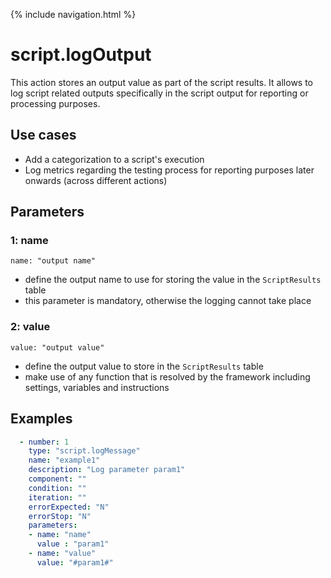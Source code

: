 {% include navigation.html %}

# script.logOutput

This action stores an output value as part of the script results. 
It allows to log script related outputs specifically in the script output for reporting or processing purposes.

## Use cases

* Add a categorization to a script's execution
* Log metrics regarding the testing process for reporting purposes later onwards (across different actions)

## Parameters

### 1: name

`name: "output name"`
* define the output name to use for storing the value in the `ScriptResults` table
* this parameter is mandatory, otherwise the logging cannot take place

### 2: value

`value: "output value"`
* define the output value to store in the `ScriptResults` table
* make use of any function that is resolved by the framework including settings, variables and instructions


## Examples

```yaml
  - number: 1
    type: "script.logMessage"
    name: "example1"
    description: "Log parameter param1"
    component: ""
    condition: ""
    iteration: ""
    errorExpected: "N"
    errorStop: "N"
    parameters:
    - name: "name"
      value : "param1"
    - name: "value"
      value: "#param1#"
```
